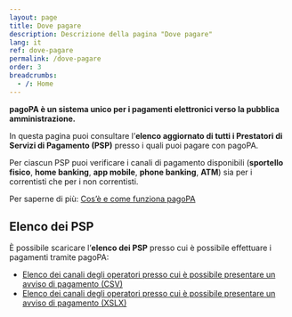 ```yaml
---
layout: page
title: Dove pagare
description: Descrizione della pagina "Dove pagare"
lang: it
ref: dove-pagare
permalink: /dove-pagare
order: 3
breadcrumbs:
  - /: Home
---
```


**pagoPA è un sistema unico per i pagamenti elettronici verso la pubblica amministrazione.**

In questa pagina puoi consultare l’**elenco aggiornato di tutti i Prestatori di Servizi di Pagamento (PSP)** presso i quali puoi pagare con pagoPA. 

Per ciascun PSP puoi verificare i canali di pagamento disponibili (**sportello fisico**, **home banking**, **app mobile**, **phone banking**, **ATM**) sia per i correntisti che per i non correntisti.

Per saperne di più: [Cos’è e come funziona pagoPA](http://www.agid.gov.it/agenda-digitale/pubblica-amministrazione/pagamenti-elettronici)

## Elenco dei PSP
È possibile scaricare l’**elenco dei PSP** presso cui è possibile effettuare i pagamenti tramite pagoPA:
* [Elenco dei canali degli operatori presso cui è possibile presentare un avviso di pagamento (CSV)](https://www.agid.gov.it/sites/default/files/pagamenti_amministrazione/pagopa-psp.csv)
* [Elenco dei canali degli operatori presso cui è possibile presentare un avviso di pagamento (XSLX)](https://www.agid.gov.it/sites/default/files/pagamenti_amministrazione/pagopa-psp.xlsx)


